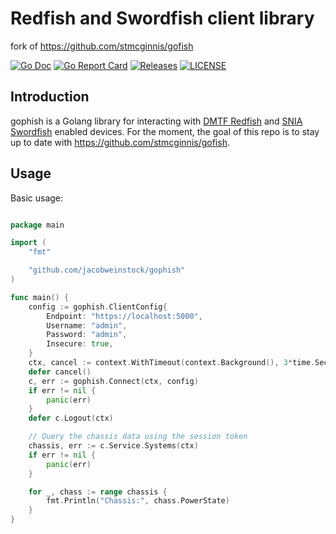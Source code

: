 # Redfish and Swordfish client library

fork of https://github.com/stmcginnis/gofish

[![Go Doc](https://godoc.org/github.com/jacobweinstock/gophish?status.svg)](http://godoc.org/github.com/jacobweinstock/gophish)
[![Go Report Card](https://goreportcard.com/badge/github.com/jacobweinstock/gophish?branch=master)](https://goreportcard.com/report/github.com/jacobweinstock/gophish)
[![Releases](https://img.shields.io/github/release/jacobweinstock/redfish/all.svg?style=flat-square)](https://github.com/jacobweinstock/gophish/releases)
[![LICENSE](https://img.shields.io/github/license/jacobweinstock/redfish.svg?style=flat-square)](./LICENSE)

## Introduction

gophish is a Golang library for interacting with [DMTF Redfish](https://www.dmtf.org/standards/redfish) and [SNIA Swordfish](https://www.snia.org/forums/smi/swordfish) enabled devices.
For the moment, the goal of this repo is to stay up to date with https://github.com/stmcginnis/gofish.

## Usage

Basic usage:

```go

package main

import (
    "fmt"

    "github.com/jacobweinstock/gophish"
)

func main() {
    config := gophish.ClientConfig{
        Endpoint: "https://localhost:5000",
        Username: "admin",
        Password: "admin",
        Insecure: true,
    }
    ctx, cancel := context.WithTimeout(context.Background(), 3*time.Second)
    defer cancel()
    c, err := gophish.Connect(ctx, config)
    if err != nil {
        panic(err)
    }
    defer c.Logout(ctx)

    // Query the chassis data using the session token
    chassis, err := c.Service.Systems(ctx)
    if err != nil {
        panic(err)
    }

    for _, chass := range chassis {
        fmt.Println("Chassis:", chass.PowerState)
    }
}
```

